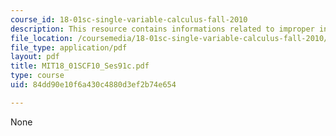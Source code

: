 ```yaml
---
course_id: 18-01sc-single-variable-calculus-fall-2010
description: This resource contains informations related to improper integrals.
file_location: /coursemedia/18-01sc-single-variable-calculus-fall-2010/84dd90e10f6a430c4880d3ef2b74e654_MIT18_01SCF10_Ses91c.pdf
file_type: application/pdf
layout: pdf
title: MIT18_01SCF10_Ses91c.pdf
type: course
uid: 84dd90e10f6a430c4880d3ef2b74e654

---
```

None